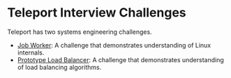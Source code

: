 # Teleport Interview Challenges

Teleport has two systems engineering challenges.

* [Job Worker](challenge-1.md): A challenge that demonstrates understanding of
  Linux internals.
* [Prototype Load Balancer](challenge-2.md): A challenge that demonstrates
  understanding of load balancing algorithms.
